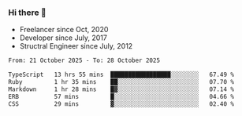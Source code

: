 ### Hi there 👋

- Freelancer since Oct, 2020
- Developer since July, 2017
- Structral Engineer since July, 2012

<!--START_SECTION:waka-->

```txt
From: 21 October 2025 - To: 28 October 2025

TypeScript   13 hrs 55 mins  █████████████████░░░░░░░░   67.49 %
Ruby         1 hr 35 mins    ██░░░░░░░░░░░░░░░░░░░░░░░   07.70 %
Markdown     1 hr 28 mins    █▓░░░░░░░░░░░░░░░░░░░░░░░   07.14 %
ERB          57 mins         █░░░░░░░░░░░░░░░░░░░░░░░░   04.66 %
CSS          29 mins         ▓░░░░░░░░░░░░░░░░░░░░░░░░   02.40 %
```

<!--END_SECTION:waka-->
